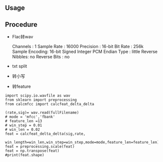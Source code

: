 ## Usage



## Procedure

- Flac转wav

    Channels       : 1
    Sample Rate    : 16000
    Precision      : 16-bit
    Bit Rate       : 256k
    Sample Encoding: 16-bit Signed Integer PCM
    Endian Type    : little
    Reverse Nibbles: no
    Reverse Bits   : no

- txt split

- 转小写 

- 转feature
```
import scipy.io.wavfile as wav
from sklearn import preprocessing
from calcmfcc import calcfeat_delta_delta

(rate,sig)= wav.read(fullFilename)
# mode = 'mfcc','fbank'
# feature_len =13
# win_step = 0.01
# win_len = 0.02
feat = calcfeat_delta_delta(sig,rate,
    win_length=win_len,win_step=win_step,mode=mode,feature_len=feature_len)
feat = preprocessing.scale(feat)
feat = np.transpose(feat)
#print(feat.shape)
```


